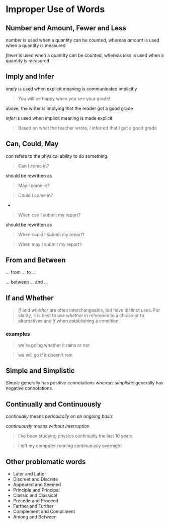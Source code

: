 # Improper Use of Words

## Number and Amount, Fewer and Less

_number_ is used when a quantity can be counted, whereas _amount_ is used when a quantity is measured

_fewer_ is used when a quantity can be counted, whereas _less_ is used when a quantity is measured

## Imply and Infer

_imply_ is used when explicit meaning is communicated implicitly

> You will be happy when you see your grade!

above, the writer is implying that the reader got a good grade

_infer_ is used when implicit meaning is made explicit

> Based on what the teacher wrote, I inferred that I got a good grade

## Can, Could, May

_can_ refers to the physical ability to do something.

> Can I come in?

should be rewritten as

> May I come in?

> Could I come in?

-

> When can I submit my report?

should be rewritten as

> When could I submit my report?

> When may I submit my report?

## From and Between

$\dots$ from $\dots$ to $\dots$

$\dots$ between $\dots$ and $\dots$

## If and Whether

> _If_ and _whether_ are often interchangeable, but have distinct uses. For clarity, it is best to use _whether_ in reference to a choice or to alternatives and _if_ when establishing a condition.

### examples

> we're going whether it rains or not

> we will go if it doesn't rain

## Simple and Simplistic

_Simple_ generally has positive connotations whereas _simplistic_ generally has negative connotations.

## Continually and Continuously

_continually_ means _periodically on an ongoing basis_

_continuously_ means _without interruption_

> I've been studying physics continually the last 10 years

> I left my computer running continuously overnight

## Other problematic words

- Later and Latter
- Discreet and Discrete
- Appeared and Seemed
- Principle and Principal
- Classic and Classical
- Precede and Proceed
- Farther and Further
- Complement and Compliment
- Among and Between
